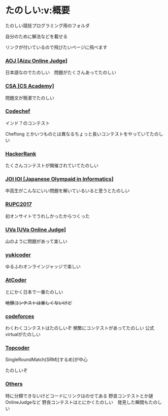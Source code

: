 # たのしい\:v:概要

たのしい競技プログラミング用のフォルダ

自分のために解法などを載せる

リンクが付いているので飛びたいページに飛べます

### [AOJ [Aizu Online Judge]](http://judge.u-aizu.ac.jp/onlinejudge/index.jsp)

日本語なのでたのしい　問題がたくさんあってたのしい


### [CSA [CS Academy]](https://www.codechef.com/)

問題文が簡潔でたのしい


### [Codechef](https://csacademy.com/)

インド？のコンテスト

Cheflong とかいつものとは異なるちょっと長いコンテストをやっていてたのしい

### [HackerRank](https://www.hackerrank.com/)

たくさんコンテストが開催されていてたのしい


### [JOI IOI [Japanese Olympaid in Informatics]](https://www.ioi-jp.org/)

中高生がこんなにいい問題を解いているいると思うとたのしい

### [RUPC2017]()

初オンサイトでうれしかったからつくった

### [UVa [UVa Online Judge]](https://uva.onlinejudge.org/index.php)

山のように問題があって楽しい

### [yukicoder](https://yukicoder.me/)

ゆるふわオンラインジャッジで楽しい

### [AtCoder](https://atcoder.jp/)

とにかく日本で一番たのしい

~~地頭コンテストは楽しくないけど~~

### [codeforces](http://codeforces.com/)

わくわくコンテストはたのしいぞ
頻繁にコンテストがあってたのしい
公式virtualがたのしい

### [Topcoder](https://www.topcoder.com/my-dashboard)

SingleRoundMatch(SRM)[するめ]が中心

たのしいぞ

### [Others]()

特に分類できないけどコードにリンクはのせてある
野良コンテストとか謎OnlineJudgeなど
野良コンテストはとにかくたのしい　発見した瞬間もたのしい




